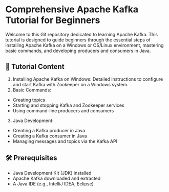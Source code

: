 # Comprehensive Apache Kafka Tutorial for Beginners

Welcome to this Git repository dedicated to learning Apache Kafka. This tutorial is designed to guide beginners through the essential steps of installing Apache Kafka on a Windows or OS/Linux environment, mastering basic commands, and developing producers and consumers in Java.

## 📖 Tutorial Content

1. Installing Apache Kafka on Windows: Detailed instructions to configure and start Kafka with Zookeeper on a Windows system.
2. Basic Commands:
- Creating topics
- Starting and stopping Kafka and Zookeeper services
- Using command-line producers and consumers
3. Java Development:
- Creating a Kafka producer in Java
- Creating a Kafka consumer in Java
- Managing messages and topics via the Kafka API

## 🛠 Prerequisites

- Java Development Kit (JDK) installed
- Apache Kafka downloaded and extracted
- A Java IDE (e.g., IntelliJ IDEA, Eclipse)
